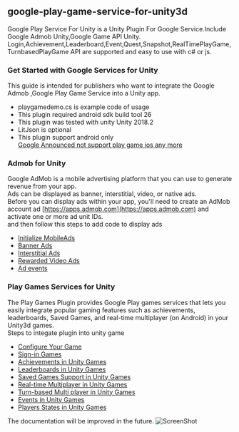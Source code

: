 ## google-play-game-service-for-unity3d
Google Play Service For Unity  is a Unity Plugin For Google Service.Include Google Admob Unity,Google Game API Unity. Login,Achievement,Leaderboard,Event,Quest,Snapshot,RealTimePlayGame,TurnbasedPlayGame API are supported and easy to use with c# or js.    



### Get Started with Google Services for Unity
This guide is intended for publishers who want to integrate the Google Admob ,Google Play Game Service  into a Unity app.    
  
- playgamedemo.cs is example code of usage     
- This plugin required android sdk build tool 26     
- This plugin was tested with unity Unity 2018.2    
- LitJson is optional
- This plugin support android only    
 [Google Announced not support play game ios any more](https://android-developers.googleblog.com/2017/04/focusing-our-google-play-games-services.html)



### Admob for Unity
Google AdMob is a mobile advertising platform that you can use to generate revenue from your app.     
Ads can be displayed as banner, interstitial, video, or native ads.    
Before you can display ads within your app, you'll need to create an AdMob account ad [https://apps.admob.com](https://apps.admob.com) and activate one or more ad unit IDs.    
and then follow this steps to add code to display ads

- [Initialize MobileAds](https://github.com/unity-plugins/google-play-game-service-for-unity3d/wiki/Admob-for-Unity#initialize-mobileads)
- [Banner Ads](https://github.com/unity-plugins/google-play-game-service-for-unity3d/wiki/Admob-for-Unity#banner-ads)
- [Interstitial Ads](https://github.com/unity-plugins/google-play-game-service-for-unity3d/wiki/Admob-for-Unity#interstitial-ads)
- [Rewarded Video Ads](https://github.com/unity-plugins/google-play-game-service-for-unity3d/wiki/Admob-for-Unity#rewarded-video-ads)
- [Ad events](https://github.com/unity-plugins/google-play-game-service-for-unity3d/wiki/Admob-for-Unity#ad-events)


### Play Games Services for Unity
The Play Games Plugin provides  Google Play games services that lets you easily integrate popular gaming features such as achievements, leaderboards, Saved Games, and real-time multiplayer (on Android) in your Unity3d games.    
Steps to integate plugin into unity game

- [Configure Your Game](https://github.com/unity-plugins/google-play-game-service-for-unity3d/wiki/Configure-Game)
- [Sign-in Games](https://github.com/unity-plugins/google-play-game-service-for-unity3d/wiki/Sign-in-Games)
- [Achievements in Unity Games](https://github.com/unity-plugins/google-play-game-service-for-unity3d/wiki/Achievements-in-Unity-Games)
- [Leaderboards in Unity Games](https://github.com/unity-plugins/google-play-game-service-for-unity3d/wiki/Leaderboards-in-Unity-Games)
- [Saved Games Support in Unity Games](https://github.com/unity-plugins/google-play-game-service-for-unity3d/wiki/Saved-Games-Support-in-Unity-Games)
- [Real-time Multiplayer in Unity Games](https://github.com/unity-plugins/google-play-game-service-for-unity3d/wiki/Real-time-Multiplayer-in-Unity-Games)
- [Turn-based Multi player in Unity Games](https://github.com/unity-plugins/google-play-game-service-for-unity3d/wiki/Turn-based-Multi-player-in-Unity-Games)
- [Events in Unity Games](https://github.com/unity-plugins/google-play-game-service-for-unity3d/wiki/Events-in-Unity-Games)
- [Players States in Unity Games](https://github.com/unity-plugins/google-play-game-service-for-unity3d/wiki/Players-States-in-Unity-Games)


The documentation will be improved in the future.
![ScreenShot](https://github.com/unity-plugins/google-play-game-service-for-unity3d/blob/master/document/screen.jpg)